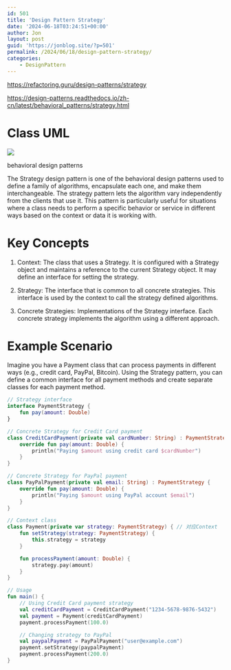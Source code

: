 ```yaml
---
id: 501
title: 'Design Pattern Strategy'
date: '2024-06-18T03:24:51+00:00'
author: Jon
layout: post
guid: 'https://jonblog.site/?p=501'
permalink: /2024/06/18/design-pattern-strategy/
categories:
    - DesignPattern
---
```


https://refactoring.guru/design-patterns/strategy

https://design-patterns.readthedocs.io/zh-cn/latest/behavioral_patterns/strategy.html

# Class UML

![](https://refactoring.guru/images/patterns/diagrams/strategy/structure.png)

behavioral design patterns

The Strategy design pattern is one of the behavioral design patterns used to define a family of algorithms, encapsulate each one, and make them interchangeable. The strategy pattern lets the algorithm vary independently from the clients that use it. This pattern is particularly useful for situations where a class needs to perform a specific behavior or service in different ways based on the context or data it is working with.

# Key Concepts

1. Context: The class that uses a Strategy. It is configured with a Strategy object and maintains a reference to the current Strategy object. It may define an interface for setting the strategy.

2. Strategy: The interface that is common to all concrete strategies. This interface is used by the context to call the strategy defined algorithms.

3. Concrete Strategies: Implementations of the Strategy interface. Each concrete strategy implements the algorithm using a different approach.

# Example Scenario

Imagine you have a Payment class that can process payments in different ways (e.g., credit card, PayPal, Bitcoin). Using the Strategy pattern, you can define a common interface for all payment methods and create separate classes for each payment method.

```kotlin
// Strategy interface
interface PaymentStrategy {
    fun pay(amount: Double)
}

// Concrete Strategy for Credit Card payment
class CreditCardPayment(private val cardNumber: String) : PaymentStrategy {
    override fun pay(amount: Double) {
        println("Paying $amount using credit card $cardNumber")
    }
}

// Concrete Strategy for PayPal payment
class PayPalPayment(private val email: String) : PaymentStrategy {
    override fun pay(amount: Double) {
        println("Paying $amount using PayPal account $email")
    }
}

// Context class
class Payment(private var strategy: PaymentStrategy) { // 对应Context
    fun setStrategy(strategy: PaymentStrategy) {
        this.strategy = strategy
    }

    fun processPayment(amount: Double) {
        strategy.pay(amount)
    }
}

// Usage
fun main() {
    // Using Credit Card payment strategy
    val creditCardPayment = CreditCardPayment("1234-5678-9876-5432")
    val payment = Payment(creditCardPayment)
    payment.processPayment(100.0)

    // Changing strategy to PayPal
    val paypalPayment = PayPalPayment("user@example.com")
    payment.setStrategy(paypalPayment)
    payment.processPayment(200.0)
}
```